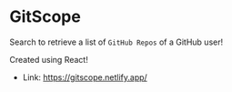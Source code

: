 # GitScope

Search to retrieve a list of `GitHub Repos` of a GitHub user!

Created using React!

- Link: https://gitscope.netlify.app/
